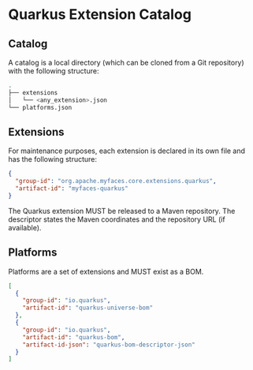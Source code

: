 # Quarkus Extension Catalog

## Catalog
A catalog is a local directory (which can be cloned from a Git repository) with the following structure: 

```bash
.
├── extensions
│   └── <any_extension>.json
└── platforms.json
```

## Extensions
For maintenance purposes, each extension is declared in its own file and has the following structure:

```json
{
  "group-id": "org.apache.myfaces.core.extensions.quarkus",
  "artifact-id": "myfaces-quarkus"
}
``` 

The Quarkus extension MUST be released to a Maven repository. The descriptor states the Maven coordinates and the repository URL (if available).

## Platforms 

Platforms are a set of extensions and MUST exist as a BOM.

```json
[
  {
    "group-id": "io.quarkus",
    "artifact-id": "quarkus-universe-bom"
  },
  {
    "group-id": "io.quarkus",
    "artifact-id": "quarkus-bom",
    "artifact-id-json": "quarkus-bom-descriptor-json"
  }
]
```